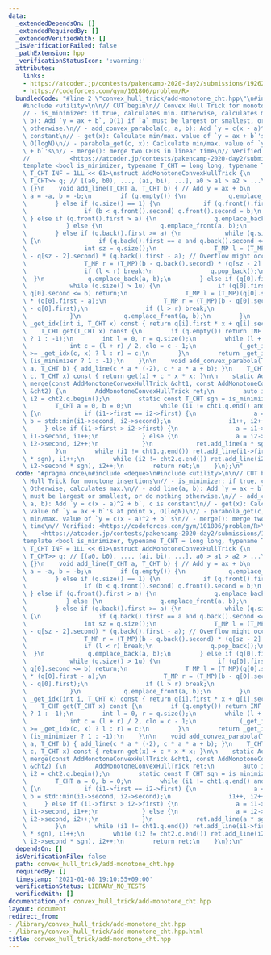 ```yaml
---
data:
  _extendedDependsOn: []
  _extendedRequiredBy: []
  _extendedVerifiedWith: []
  _isVerificationFailed: false
  _pathExtension: hpp
  _verificationStatusIcon: ':warning:'
  attributes:
    links:
    - https://atcoder.jp/contests/pakencamp-2020-day2/submissions/19262614>
    - https://codeforces.com/gym/101806/problem/R>
  bundledCode: "#line 2 \"convex_hull_trick/add-monotone_cht.hpp\"\n#include <deque>\n\
    #include <utility>\n\n// CUT begin\n// Convex Hull Trick for monotone insertions\n\
    // - is_minimizer: if true, calculates min. Otherwise, calculates max.\n// - add_line(a,\
    \ b): Add `y = ax + b`, O(1) if `a` must be largest or smallest, or do nothing\
    \ otherwise.\n// - add_convex_parabola(c, a, b): Add `y = c(x - a)^2 + b`, c is\
    \ constant\n// - get(x): Calculate min/max. value of `y = ax + b`'s at point x,\
    \ O(logN)\n// - parabola_get(c, x): Caclculate min/max. value of `y = c(x - a)^2\
    \ + b`'s\n// - merge(): merge two CHTs in linear time\n// Verified: <https://codeforces.com/gym/101806/problem/R>\n\
    //           <https://atcoder.jp/contests/pakencamp-2020-day2/submissions/19262614>\n\
    template <bool is_minimizer, typename T_CHT = long long, typename T_MP = __int128,\
    \ T_CHT INF = 1LL << 61>\nstruct AddMonotoneConvexHullTrick {\n    std::deque<std::pair<T_CHT,\
    \ T_CHT>> q; // [(a0, b0), ..., (ai, bi), ...], a0 > a1 > a2 > ...\n    AddMonotoneConvexHullTrick()\
    \ {}\n    void add_line(T_CHT a, T_CHT b) { // Add y = ax + b\n        if (!is_minimizer)\
    \ a = -a, b = -b;\n        if (q.empty()) {\n            q.emplace_back(a, b);\n\
    \        } else if (q.size() == 1) {\n            if (q.front().first == a) {\n\
    \                if (b < q.front().second) q.front().second = b;\n           \
    \ } else if (q.front().first > a) {\n                q.emplace_back(a, b);\n \
    \           } else {\n                q.emplace_front(a, b);\n            }\n\
    \        } else if (q.back().first >= a) {\n            while (q.size() > 1u)\
    \ {\n                if (q.back().first == a and q.back().second <= b) return;\n\
    \                int sz = q.size();\n                T_MP l = (T_MP)(q.back().second\
    \ - q[sz - 2].second) * (q.back().first - a); // Overflow might occur here.\n\
    \                T_MP r = (T_MP)(b - q.back().second) * (q[sz - 2].first - q.back().first);\n\
    \                if (l < r) break;\n                q.pop_back();\n          \
    \  }\n            q.emplace_back(a, b);\n        } else if (q[0].first <= a) {\n\
    \            while (q.size() > 1u) {\n                if (q[0].first == a and\
    \ q[0].second <= b) return;\n                T_MP l = (T_MP)(q[0].second - q[1].second)\
    \ * (q[0].first - a);\n                T_MP r = (T_MP)(b - q[0].second) * (q[1].first\
    \ - q[0].first);\n                if (l > r) break;\n                q.pop_front();\n\
    \            }\n            q.emplace_front(a, b);\n        }\n    }\n\n    T_CHT\
    \ _get_idx(int i, T_CHT x) const { return q[i].first * x + q[i].second; }\n\n\
    \    T_CHT get(T_CHT x) const {\n        if (q.empty()) return INF * (is_minimizer\
    \ ? 1 : -1);\n        int l = 0, r = q.size();\n        while (l + 1 < r) {\n\
    \            int c = (l + r) / 2, clo = c - 1;\n            (_get_idx(clo, x)\
    \ >= _get_idx(c, x) ? l : r) = c;\n        }\n        return _get_idx(l, x) *\
    \ (is_minimizer ? 1 : -1);\n    }\n\n    void add_convex_parabola(T_CHT c, T_CHT\
    \ a, T_CHT b) { add_line(c * a * (-2), c * a * a + b); }\n    T_CHT parabola_get(T_CHT\
    \ c, T_CHT x) const { return get(x) + c * x * x; }\n\n    static AddMonotoneConvexHullTrick\
    \ merge(const AddMonotoneConvexHullTrick &cht1, const AddMonotoneConvexHullTrick\
    \ &cht2) {\n        AddMonotoneConvexHullTrick ret;\n        auto i1 = cht1.q.begin(),\
    \ i2 = cht2.q.begin();\n        static const T_CHT sgn = is_minimizer ? 1 : -1;\n\
    \        T_CHT a = 0, b = 0;\n        while (i1 != cht1.q.end() and i2 != cht2.q.end())\
    \ {\n            if (i1->first == i2->first) {\n                a = i1->first,\
    \ b = std::min(i1->second, i2->second);\n                i1++, i2++;\n       \
    \     } else if (i1->first > i2->first) {\n                a = i1->first, b =\
    \ i1->second, i1++;\n            } else {\n                a = i2->first, b =\
    \ i2->second, i2++;\n            }\n            ret.add_line(a * sgn, b * sgn);\n\
    \        }\n        while (i1 != cht1.q.end()) ret.add_line(i1->first * sgn, i1->second\
    \ * sgn), i1++;\n        while (i2 != cht2.q.end()) ret.add_line(i2->first * sgn,\
    \ i2->second * sgn), i2++;\n        return ret;\n    }\n};\n"
  code: "#pragma once\n#include <deque>\n#include <utility>\n\n// CUT begin\n// Convex\
    \ Hull Trick for monotone insertions\n// - is_minimizer: if true, calculates min.\
    \ Otherwise, calculates max.\n// - add_line(a, b): Add `y = ax + b`, O(1) if `a`\
    \ must be largest or smallest, or do nothing otherwise.\n// - add_convex_parabola(c,\
    \ a, b): Add `y = c(x - a)^2 + b`, c is constant\n// - get(x): Calculate min/max.\
    \ value of `y = ax + b`'s at point x, O(logN)\n// - parabola_get(c, x): Caclculate\
    \ min/max. value of `y = c(x - a)^2 + b`'s\n// - merge(): merge two CHTs in linear\
    \ time\n// Verified: <https://codeforces.com/gym/101806/problem/R>\n//       \
    \    <https://atcoder.jp/contests/pakencamp-2020-day2/submissions/19262614>\n\
    template <bool is_minimizer, typename T_CHT = long long, typename T_MP = __int128,\
    \ T_CHT INF = 1LL << 61>\nstruct AddMonotoneConvexHullTrick {\n    std::deque<std::pair<T_CHT,\
    \ T_CHT>> q; // [(a0, b0), ..., (ai, bi), ...], a0 > a1 > a2 > ...\n    AddMonotoneConvexHullTrick()\
    \ {}\n    void add_line(T_CHT a, T_CHT b) { // Add y = ax + b\n        if (!is_minimizer)\
    \ a = -a, b = -b;\n        if (q.empty()) {\n            q.emplace_back(a, b);\n\
    \        } else if (q.size() == 1) {\n            if (q.front().first == a) {\n\
    \                if (b < q.front().second) q.front().second = b;\n           \
    \ } else if (q.front().first > a) {\n                q.emplace_back(a, b);\n \
    \           } else {\n                q.emplace_front(a, b);\n            }\n\
    \        } else if (q.back().first >= a) {\n            while (q.size() > 1u)\
    \ {\n                if (q.back().first == a and q.back().second <= b) return;\n\
    \                int sz = q.size();\n                T_MP l = (T_MP)(q.back().second\
    \ - q[sz - 2].second) * (q.back().first - a); // Overflow might occur here.\n\
    \                T_MP r = (T_MP)(b - q.back().second) * (q[sz - 2].first - q.back().first);\n\
    \                if (l < r) break;\n                q.pop_back();\n          \
    \  }\n            q.emplace_back(a, b);\n        } else if (q[0].first <= a) {\n\
    \            while (q.size() > 1u) {\n                if (q[0].first == a and\
    \ q[0].second <= b) return;\n                T_MP l = (T_MP)(q[0].second - q[1].second)\
    \ * (q[0].first - a);\n                T_MP r = (T_MP)(b - q[0].second) * (q[1].first\
    \ - q[0].first);\n                if (l > r) break;\n                q.pop_front();\n\
    \            }\n            q.emplace_front(a, b);\n        }\n    }\n\n    T_CHT\
    \ _get_idx(int i, T_CHT x) const { return q[i].first * x + q[i].second; }\n\n\
    \    T_CHT get(T_CHT x) const {\n        if (q.empty()) return INF * (is_minimizer\
    \ ? 1 : -1);\n        int l = 0, r = q.size();\n        while (l + 1 < r) {\n\
    \            int c = (l + r) / 2, clo = c - 1;\n            (_get_idx(clo, x)\
    \ >= _get_idx(c, x) ? l : r) = c;\n        }\n        return _get_idx(l, x) *\
    \ (is_minimizer ? 1 : -1);\n    }\n\n    void add_convex_parabola(T_CHT c, T_CHT\
    \ a, T_CHT b) { add_line(c * a * (-2), c * a * a + b); }\n    T_CHT parabola_get(T_CHT\
    \ c, T_CHT x) const { return get(x) + c * x * x; }\n\n    static AddMonotoneConvexHullTrick\
    \ merge(const AddMonotoneConvexHullTrick &cht1, const AddMonotoneConvexHullTrick\
    \ &cht2) {\n        AddMonotoneConvexHullTrick ret;\n        auto i1 = cht1.q.begin(),\
    \ i2 = cht2.q.begin();\n        static const T_CHT sgn = is_minimizer ? 1 : -1;\n\
    \        T_CHT a = 0, b = 0;\n        while (i1 != cht1.q.end() and i2 != cht2.q.end())\
    \ {\n            if (i1->first == i2->first) {\n                a = i1->first,\
    \ b = std::min(i1->second, i2->second);\n                i1++, i2++;\n       \
    \     } else if (i1->first > i2->first) {\n                a = i1->first, b =\
    \ i1->second, i1++;\n            } else {\n                a = i2->first, b =\
    \ i2->second, i2++;\n            }\n            ret.add_line(a * sgn, b * sgn);\n\
    \        }\n        while (i1 != cht1.q.end()) ret.add_line(i1->first * sgn, i1->second\
    \ * sgn), i1++;\n        while (i2 != cht2.q.end()) ret.add_line(i2->first * sgn,\
    \ i2->second * sgn), i2++;\n        return ret;\n    }\n};\n"
  dependsOn: []
  isVerificationFile: false
  path: convex_hull_trick/add-monotone_cht.hpp
  requiredBy: []
  timestamp: '2021-01-08 19:10:55+09:00'
  verificationStatus: LIBRARY_NO_TESTS
  verifiedWith: []
documentation_of: convex_hull_trick/add-monotone_cht.hpp
layout: document
redirect_from:
- /library/convex_hull_trick/add-monotone_cht.hpp
- /library/convex_hull_trick/add-monotone_cht.hpp.html
title: convex_hull_trick/add-monotone_cht.hpp
---
```

